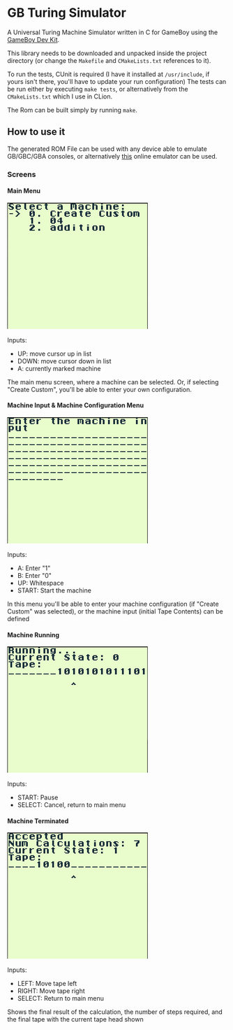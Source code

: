 # GB Turing Simulator

A Universal Turing Machine Simulator written in C for GameBoy using the [GameBoy Dev Kit](https://github.com/gbdk-2020/gbdk-2020).

This library needs to be downloaded and unpacked inside the project directory (or change the `Makefile` and `CMakeLists.txt` references to it).

To run the tests, CUnit is required (I have it installed at `/usr/include`, if yours isn't there, you'll have to update your run configuration)
The tests can be run either by executing `make tests`, or alternatively from the `CMakeLists.txt` which I use in CLion.

The Rom can be built simply by running `make`.

## How to use it
The generated ROM File can be used with any device able to emulate GB/GBC/GBA consoles, or alternatively
[this](https://taisel.github.io/GameBoy-Online/) online emulator can be used.

### Screens
#### Main Menu
![main_menu](/assets/main_menu.png)

Inputs: 
- UP: move cursor up in list
- DOWN: move cursor down in list
- A: currently marked machine

The main menu screen, where a machine can be selected. Or, if selecting "Create Custom", you'll be able to enter your own configuration.

#### Machine Input & Machine Configuration Menu
![input](/assets/machine_input.png)

Inputs:
- A: Enter "1"
- B: Enter "0"
- UP: Whitespace
- START: Start the machine

In this menu you'll be able to enter your machine configuration (if "Create Custom" was selected), or the
machine input (initial Tape Contents) can be defined

#### Machine Running
![machine running](/assets/machine_running.png)

Inputs:
- START: Pause
- SELECT: Cancel, return to main menu

#### Machine Terminated
![machine terminated](/assets/machine_done.png)

Inputs:
- LEFT: Move tape left
- RIGHT: Move tape right
- SELECT: Return to main menu

Shows the final result of the calculation, the number of steps required, and the final tape with the current tape head shown